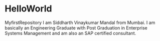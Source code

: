 # HelloWorld
MyfirstRepository
I am Siddharth Vinaykumar Mandal from Mumbai. I am basically an Engineering Graduate with Post Graduation in Enterprise Systems Management and am also an SAP certified consultant. 
